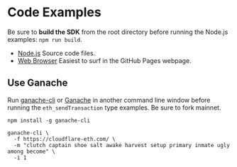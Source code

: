 # Code Examples

Be sure to **build the SDK** from the root directory before running the Node.js examples: `npm run build`.

- [Node.js](https://github.com/rifi-developers/rifi-js/tree/master/examples/nodejs) Source code files.
- [Web Browser](https://rikkei-finance.github.io/rifi-js/examples/web/) Easiest to surf in the GitHub Pages webpage.

## Use Ganache
Run [ganache-cli](https://www.npmjs.com/package/ganache-cli) or [Ganache](https://www.trufflesuite.com/ganache) in another command line window before running the `eth_sendTransaction` type examples. Be sure to fork mainnet.

```
npm install -g ganache-cli

ganache-cli \
  -f https://cloudflare-eth.com/ \
  -m "clutch captain shoe salt awake harvest setup primary inmate ugly among become" \
  -i 1
```